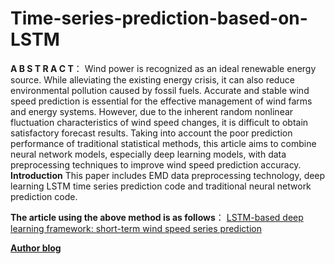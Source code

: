 # Time-series-prediction-based-on-LSTM
**A B S T R A C T**：
  Wind power is recognized as an ideal renewable energy source. While alleviating the existing energy crisis, it can also reduce environmental pollution caused by fossil fuels. Accurate and stable wind speed prediction is essential for the effective management of wind farms and energy systems. However, due to the inherent random nonlinear fluctuation characteristics of wind speed changes, it is difficult to obtain satisfactory forecast results. Taking into account the poor prediction performance of traditional statistical methods, this article aims to combine neural network models, especially deep learning models, with data preprocessing techniques to improve wind speed prediction accuracy.
 **Introduction**
This paper includes EMD data preprocessing technology, deep learning LSTM time series prediction code and traditional neural network prediction code.

**The article using the above method is as follows**：
[LSTM-based deep learning framework: short-term wind speed series prediction](https://aiyi1208.github.io/2020/09/03/Hexo-Theme-Snail/)

[**Author blog**](https://github.com/dusign/hexo-theme-snail)
